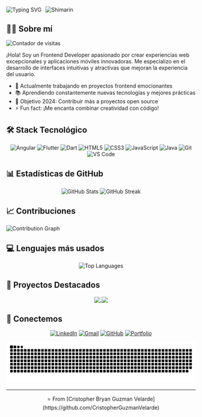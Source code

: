 # <div align="center">
  <img src="https://readme-typing-svg.demolab.com?font=Fira+Code&pause=1000&color=2E96F7&center=true&vCenter=true&width=435&lines=¡Hola!+👋+Soy+Cristopher;Frontend+Developer;Creando+experiencias+web+increíbles" alt="Typing SVG" />
</div>

<img align="right" width="400" alt="Shimarin" src="https://i.imgur.com/aNBi8Jf.png"/>

## 👨‍💻 Sobre mí
<p align="left">
  <img src="https://komarev.com/ghpvc/?username=CristopherGuzmanVelarde&label=Visitas%20al%20perfil&color=0e75b6&style=flat" alt="Contador de visitas" />
</p>

¡Hola! Soy un Frontend Developer apasionado por crear experiencias web excepcionales y aplicaciones móviles innovadoras. Me especializo en el desarrollo de interfaces intuitivas y atractivas que mejoran la experiencia del usuario.

- 🚀 Actualmente trabajando en proyectos frontend emocionantes
- 📚 Aprendiendo constantemente nuevas tecnologías y mejores prácticas
- 🎯 Objetivo 2024: Contribuir más a proyectos open source
- ⚡ Fun fact: ¡Me encanta combinar creatividad con código!

## 🛠️ Stack Tecnológico
<div align="center">

![Angular](https://img.shields.io/badge/Angular-DD0031?style=for-the-badge&logo=angular&logoColor=white)
![Flutter](https://img.shields.io/badge/Flutter-02569B?style=for-the-badge&logo=flutter&logoColor=white)
![Dart](https://img.shields.io/badge/Dart-0175C2?style=for-the-badge&logo=dart&logoColor=white)
![HTML5](https://img.shields.io/badge/HTML5-E34F26?style=for-the-badge&logo=html5&logoColor=white)
![CSS3](https://img.shields.io/badge/CSS3-1572B6?style=for-the-badge&logo=css3&logoColor=white)
![JavaScript](https://img.shields.io/badge/JavaScript-F7DF1E?style=for-the-badge&logo=javascript&logoColor=black)
![Java](https://img.shields.io/badge/Java-ED8B00?style=for-the-badge&logo=openjdk&logoColor=white)
![Git](https://img.shields.io/badge/Git-F05032?style=for-the-badge&logo=git&logoColor=white)
![VS Code](https://img.shields.io/badge/VS_Code-007ACC?style=for-the-badge&logo=visual-studio-code&logoColor=white)

</div>

## 📊 Estadísticas de GitHub
<div align="center">
  <img src="https://github-readme-stats.vercel.app/api?username=CristopherGuzmanVelarde&show_icons=true&theme=tokyonight" alt="GitHub Stats" height="165" />
  <img src="https://github-readme-streak-stats.herokuapp.com/?user=CristopherGuzmanVelarde&theme=tokyonight" alt="GitHub Streak" height="165" />
</div>

## 📈 Contribuciones
<img src="https://github-readme-activity-graph.vercel.app/graph?username=CristopherGuzmanVelarde&theme=tokyo-night&hide_border=true" alt="Contribution Graph" />

## 💻 Lenguajes más usados
<div align="center">
  <img src="https://github-readme-stats.vercel.app/api/top-langs/?username=CristopherGuzmanVelarde&layout=compact&theme=tokyonight" alt="Top Languages" />
</div>

## 🌟 Proyectos Destacados
<div align="center">
  <a href="https://github.com/CristopherGuzmanVelarde/proyecto1">
    <img align="center" src="https://github-readme-stats.vercel.app/api/pin/?username=CristopherGuzmanVelarde&repo=proyecto1&theme=tokyonight" />
  </a>
  <a href="https://github.com/CristopherGuzmanVelarde/proyecto2">
    <img align="center" src="https://github-readme-stats.vercel.app/api/pin/?username=CristopherGuzmanVelarde&repo=proyecto2&theme=tokyonight" />
  </a>
</div>

## 🤝 Conectemos
<div align="center">

[![LinkedIn](https://img.shields.io/badge/LinkedIn-0077B5?style=for-the-badge&logo=linkedin&logoColor=white)](https://www.linkedin.com/in/cristopher-guzmán-velarde-3212971a6/)
[![Gmail](https://img.shields.io/badge/Gmail-D14836?style=for-the-badge&logo=gmail&logoColor=white)](mailto:cristopher.guzman@vallegrande.edu.pe)
[![GitHub](https://img.shields.io/badge/GitHub-100000?style=for-the-badge&logo=github&logoColor=white)](https://github.com/CristopherGuzmanVelarde)
[![Portfolio](https://img.shields.io/badge/Portfolio-FF7139?style=for-the-badge&logo=Firefox-Browser&logoColor=white)](https://tu-portfolio.com)

</div>

<div align="center">
  <img src="https://raw.githubusercontent.com/Platane/snk/output/github-contribution-grid-snake.svg" alt="snake" />
</div>

---
<div align="center">
  ⭐️ From [Cristopher Bryan Guzman Velarde](https://github.com/CristopherGuzmanVelarde)
</div>
